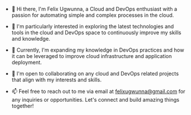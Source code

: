 - 👋 Hi there, I'm Felix Ugwunna, a Cloud and DevOps enthusiast with a passion for automating simple and complex processes in the cloud.

- 👀 I'm particularly interested in exploring the latest technologies and tools in the cloud and DevOps space to continuously improve my skills and knowledge.

- 🌱 Currently, I'm expanding my knowledge in DevOps practices and how it can be leveraged to improve cloud infrastructure and application deployment.

- 💞️ I'm open to collaborating on any cloud and DevOps related projects that align with my interests and skills.

- 📫 Feel free to reach out to me via email at felixugwunna@gmail.com for any inquiries or opportunities. Let's connect and build amazing things together!

<!---
phelyx/phelyx is a ✨ special ✨ repository because its `README.md` (this file) appears on your GitHub profile.
You can click the Preview link to take a look at your changes.
--->

